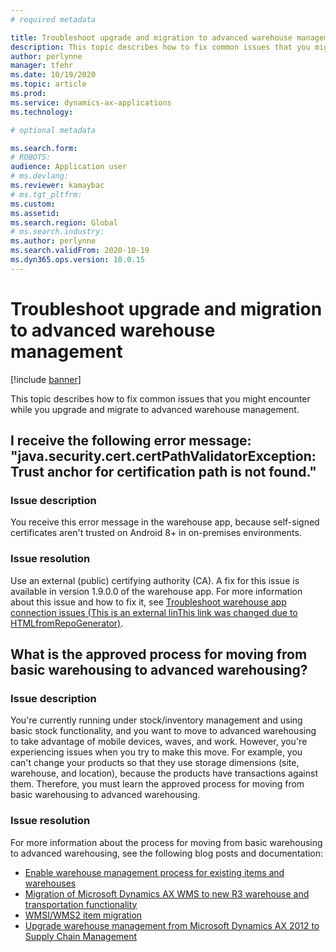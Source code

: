 ```yaml
---
# required metadata

title: Troubleshoot upgrade and migration to advanced warehouse management
description: This topic describes how to fix common issues that you might encounter while you upgrade and migrate to advanced warehouse management.
author: perlynne
manager: tfehr
ms.date: 10/19/2020
ms.topic: article
ms.prod: 
ms.service: dynamics-ax-applications
ms.technology: 

# optional metadata

ms.search.form: 
# ROBOTS: 
audience: Application user
# ms.devlang: 
ms.reviewer: kamaybac
# ms.tgt_pltfrm: 
ms.custom: 
ms.assetid: 
ms.search.region: Global
# ms.search.industry: 
ms.author: perlynne
ms.search.validFrom: 2020-10-19
ms.dyn365.ops.version: 10.0.15
---
```


# Troubleshoot upgrade and migration to advanced warehouse management

[!include [banner](../includes/banner.md)]

This topic describes how to fix common issues that you might encounter while you upgrade and migrate to advanced warehouse management.

## I receive the following error message: "java.security.cert.certPathValidatorException: Trust anchor for certification path is not found."

### Issue description

You receive this error message in the warehouse app, because self-signed certificates aren't trusted on Android 8+ in on-premises environments.

### Issue resolution

Use an external (public) certifying authority (CA). A fix for this issue is available in version 1.9.0.0 of the warehouse app. For more information about this issue and how to fix it, see [Troubleshoot warehouse app connection issues (This is an external linThis link was changed due to HTMLfromRepoGenerator)](https://docs.wika.com/en-us/dynamics365/supply-chain/supply-chain/warehousing/troubleshoot-warehouse-app-connection).

## What is the approved process for moving from basic warehousing to advanced warehousing?

### Issue description

You're currently running under stock/inventory management and using basic stock functionality, and you want to move to advanced warehousing to take advantage of mobile devices, waves, and work. However, you're experiencing issues when you try to make this move. For example, you can't change your products so that they use storage dimensions (site, warehouse, and location), because the products have transactions against them. Therefore, you must learn the approved process for moving from basic warehousing to advanced warehousing.

### Issue resolution

For more information about the process for moving from basic warehousing to advanced warehousing, see the following blog posts and documentation:

- [Enable warehouse management process for existing items and warehouses](https://cleverax.wordpress.com/2017/12/06/d365fo-enable-warehouse-management-process-for-existing-items-and-warehouses/)
- [Migration of Microsoft Dynamics AX WMS to new R3 warehouse and transportation functionality](https://cloudblogs.microsoft.com/dynamics365/no-audience/2015/08/17/migration-of-microsoft-dynamics-ax-wms-to-new-r3-warehouse-and-transportation-functionality/)
- [WMSI/WMS2 item migration](https://cloudblogs.microsoft.com/dynamics365/no-audience/2018/05/03/wmsiwms2-item-migration/)
- [Upgrade warehouse management from Microsoft Dynamics AX 2012 to Supply Chain Management](https://docs.microsoft.com/dynamics365/supply-chain/warehousing/upgrade-migration-warehouse-management-processes)
